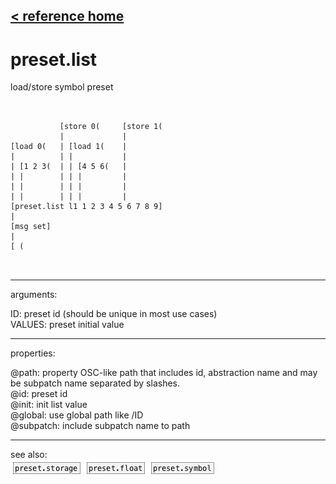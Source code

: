 [< reference home](ceammc_lib.html)
---

# preset.list


load/store symbol preset

```


           [store 0(     [store 1(
           |             |
[load 0(   | [load 1(    |
|          | |           |
| [1 2 3(  | | [4 5 6(   |
| |        | | |         |
| |        | | |         |
| |        | | |         |
[preset.list l1 1 2 3 4 5 6 7 8 9]
|
[msg set]
|
[ (

            
```

---
arguments:

ID: preset id (should be unique in most use
            cases)<br>
VALUES: preset initial value<br>

---
properties:

@path: property OSC-like path that
            includes id, abstraction name and may be subpatch name separated by slashes.<br>
@id: preset id<br>
@init: init list value<br>
@global: use global path like /ID<br>
@subpatch: include subpatch name to path<br>

---
see also:<br>
[![preset.storage](img/object_preset.storage.png)](preset.storage.html)
[![preset.float](img/object_preset.float.png)](preset.float.html)
[![preset.symbol](img/object_preset.symbol.png)](preset.symbol.html)
